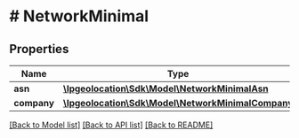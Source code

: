 # # NetworkMinimal

## Properties

Name | Type | Description | Notes
------------ | ------------- | ------------- | -------------
**asn** | [**\Ipgeolocation\Sdk\\Model\NetworkMinimalAsn**](NetworkMinimalAsn.md) |  | [optional]
**company** | [**\Ipgeolocation\Sdk\\Model\NetworkMinimalCompany**](NetworkMinimalCompany.md) |  | [optional]

[[Back to Model list]](../../README.md#models) [[Back to API list]](../../README.md#endpoints) [[Back to README]](../../README.md)
